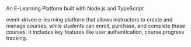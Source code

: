 An  E-Learning Platform built with Node.js and TypeScript

event-driven e-learning platform that allows instructors to create and manage courses, while students can enroll, purchase, and complete these courses. 
It includes key features like user authentication, course progress tracking.
